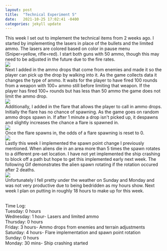 ```yaml
---
layout: post
title:  "Technical Experiment 5"
date:   2021-10-25 17:02:41 -0400
categories: jekyll update
---
```


This week I set out to implement the technical items from 2 weeks ago. I started by implementing the lasers in place of the bullets and the limited ammo. The lasers are colored based on color in pause menu (Sniper=yellow, rifle=red). I start both guns with 50 ammo, though this may need to be adjusted in the future due to the fire rates. 
<br>![](https://i.imgur.com/ysq3Tmy.gif)
<br> Next I added in the ammo drops that come from enemies and made it so the player can pick up the drop by walking into it. As the game collects data it changes the type of ammo. It waits for the player to have fired 100 rounds from a weapon with 100+ ammo still before limiting that weapon. If the player has fired 100+ rounds but has less than 50 ammo the game does not limit the ammo drop.
<br>![](https://i.imgur.com/aehAQtR.gif)
<br> Additionally, I added in the flare that allows the player to call in ammo drops. Initially the flare has no chance of spawning. As the game goes on random ammo drops spawn in. If after 1 minute a drop isn't picked up, it despawns and slightly increases the chance a flare is spawned in. 
<br>![](https://i.imgur.com/STMjOGm.gif)
<br>Once the flare spawns in, the odds of a flare spawning is reset to 0. 
<br>![](https://i.imgur.com/HaVYPyj.gif)
<br>Lastly this week I implemented the spawn point change I previously mentioned. When aliens die in an area more than 5 times the spawn rotates to a different pre-set location. I have not yet implemented the ship crashing to block off a path but hope to get this implemented early next week. The following Gif demonstrates the alien spawn rotating if the rotation occured after 2 deaths.
<br>![](https://i.imgur.com/APbORXC.gif)
<br>Unfortunately I fell pretty under the weather on Sunday and Monday and was not very productive due to being bedridden as my hours show. Next week I plan on putting in roughly 18 hours to make up for this week.

<br>Time Log:
<br>Tuesday: 0 hours
<br>Wednesday: 1 hour- Lasers and limited ammo
<br>Thursday: 0 hours
<br>Friday: 3 hours- Ammo drops from enemies and terrain adjustments
<br>Saturday: 4 hours- Flare implementation and spawn point rotation
<br>Sunday: 0 hours
<br>Monday: 30 mins- Ship crashing started
